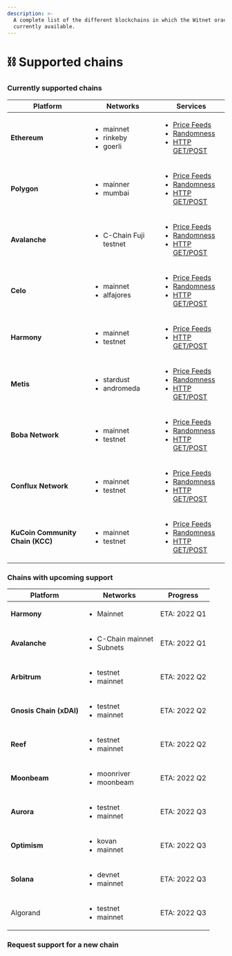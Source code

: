 ```yaml
---
description: >-
  A complete list of the different blockchains in which the Witnet oracle is
  currently available.
---
```


# ⛓ Supported chains

### Currently supported chains

| Platform                         | Networks                                                 | Services                                                                                                                                                                                                                                                                                                                                                                        |
| -------------------------------- | -------------------------------------------------------- | ------------------------------------------------------------------------------------------------------------------------------------------------------------------------------------------------------------------------------------------------------------------------------------------------------------------------------------------------------------------------------- |
| **Ethereum**                     | <ul><li>mainnet</li><li>rinkeby</li><li>goerli</li></ul> | <ul><li><a href="broken-reference">Price Feeds</a></li><li><a href="../smart-contracts/witnet-randomness-oracle/contract-addresses.md#ethereum">Randomness</a></li><li><a href="../smart-contracts/apis-and-http-get-post-oracle/contracts-addresses.md#ethereum">HTTP GET/POST</a></li></ul>                                                                                   |
| **Polygon**                      | <ul><li>mainner</li><li>mumbai</li></ul>                 | <ul><li><a href="broken-reference">Price Feeds</a></li><li><a href="../smart-contracts/witnet-randomness-oracle/contract-addresses.md#polygon">Randomness</a></li><li><a href="../smart-contracts/apis-and-http-get-post-oracle/contracts-addresses.md#polygon">HTTP GET/POST</a></li></ul>                                                                                     |
| **Avalanche**                    | <ul><li>C-Chain Fuji testnet</li></ul>                   | <ul><li><a href="../smart-contracts/witnet-data-feeds/contract-addresses/avalanche-data-feeds.md">Price Feeds</a></li><li><a href="../smart-contracts/witnet-randomness-oracle/contract-addresses.md#avalanche-c-chains">Randomness</a></li><li><a href="../smart-contracts/apis-and-http-get-post-oracle/contracts-addresses.md#avalanche-c-chain">HTTP GET/POST</a></li></ul> |
| **Celo**                         | <ul><li>mainnet</li><li>alfajores</li></ul>              | <ul><li><a href="broken-reference">Price Feeds</a></li><li><a href="../smart-contracts/witnet-randomness-oracle/contract-addresses.md#celo">Randomness</a></li><li><a href="../smart-contracts/apis-and-http-get-post-oracle/contracts-addresses.md#celo">HTTP GET/POST</a></li></ul>                                                                                           |
| **Harmony**                      | <ul><li>mainnet</li><li>testnet</li></ul>                | <ul><li><a href="broken-reference">Price Feeds</a></li><li><a href="../smart-contracts/apis-and-http-get-post-oracle/contracts-addresses.md#harmony">HTTP GET/POST</a></li></ul>                                                                                                                                                                                                |
| **Metis**                        | <ul><li>stardust</li><li>andromeda</li></ul>             | <ul><li><a href="broken-reference">Price Feeds</a></li><li><a href="../smart-contracts/witnet-randomness-oracle/contract-addresses.md#metis">Randomness</a></li><li><a href="../smart-contracts/apis-and-http-get-post-oracle/contracts-addresses.md#metis">HTTP GET/POST</a></li></ul>                                                                                         |
| **Boba Network**                 | <ul><li>mainnet</li><li>testnet</li></ul>                | <ul><li><a href="broken-reference">Price Feeds</a></li><li><a href="../smart-contracts/witnet-randomness-oracle/contract-addresses.md#boba-network">Randomness</a></li><li><a href="../smart-contracts/apis-and-http-get-post-oracle/contracts-addresses.md#boba-network">HTTP GET/POST</a></li></ul>                                                                           |
| **Conflux Network**              | <ul><li>mainnet</li><li>testnet</li></ul>                | <ul><li><a href="broken-reference">Price Feeds</a></li><li><a href="../smart-contracts/witnet-randomness-oracle/contract-addresses.md#conflux-network">Randomness</a></li><li><a href="../smart-contracts/apis-and-http-get-post-oracle/contracts-addresses.md#conflux-network">HTTP GET/POST</a></li></ul>                                                                     |
| **KuCoin Community Chain (KCC)** | <ul><li>mainnet</li><li>testnet</li></ul>                | <ul><li><a href="broken-reference">Price Feeds</a></li><li><a href="../smart-contracts/witnet-randomness-oracle/contract-addresses.md#kucoin-community-chain">Randomness</a></li><li><a href="../smart-contracts/apis-and-http-get-post-oracle/contracts-addresses.md#kucoin-community-chain">HTTP GET/POST</a></li></ul><p></p>                                                |

### Chains with upcoming support

| Platform                | Networks                                          | Progress     |
| ----------------------- | ------------------------------------------------- | ------------ |
| **Harmony**             | <ul><li>Mainnet</li></ul>                         | ETA: 2022 Q1 |
| **Avalanche**           | <ul><li>C-Chain mainnet</li><li>Subnets</li></ul> | ETA: 2022 Q1 |
| **Arbitrum**            | <ul><li>testnet</li><li>mainnet</li></ul>         | ETA: 2022 Q2 |
| **Gnosis Chain (xDAI)** | <ul><li>testnet</li><li>mainnet</li></ul>         | ETA: 2022 Q2 |
| **Reef**                | <ul><li>testnet</li><li>mainnet</li></ul>         | ETA: 2022 Q2 |
| **Moonbeam**            | <ul><li>moonriver</li><li>moonbeam</li></ul>      | ETA: 2022 Q2 |
| **Aurora**              | <ul><li>testnet</li><li>mainnet</li></ul>         | ETA: 2022 Q3 |
| **Optimism**            | <ul><li>kovan</li><li>mainnet</li></ul>           | ETA: 2022 Q3 |
| **Solana**              | <ul><li>devnet</li><li>mainnet</li></ul>          | ETA: 2022 Q3 |
| Algorand                | <ul><li>testnet</li><li>mainnet</li></ul>         | ETA: 2022 Q3 |

### Request support for a new chain
